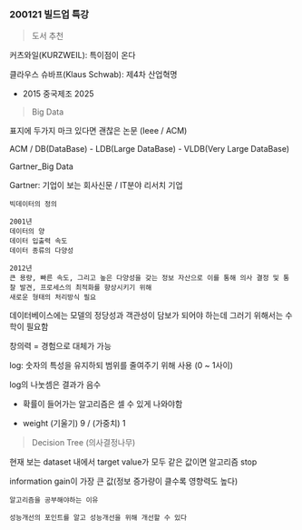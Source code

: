 ### 200121 빌드업 특강

> 도서 추천

커츠와일(KURZWEIL): 특이점이 온다

클라우스 슈바프(Klaus Schwab): 제4차 산업혁명



- 2015 중국제조 2025



> Big Data

표지에 두가지 마크 있다면 괜찮은 논문 (Ieee / ACM)

ACM / DB(DataBase) - LDB(Large DataBase) - VLDB(Very Large DataBase)

Gartner_Big Data

Gartner: 기업이 보는 회사신문 / IT분야 리서치 기업

```
빅데이터의 정의

2001년
데이터의 양
데이터 입출력 속도
데이터 종류의 다양성

2012년
큰 용량, 빠른 속도, 그리고 높은 다양성을 갖는 정보 자산으로 이를 통해 의사 결정 및 통찰 발견, 프로세스의 최적화를 향상시키기 위해
새로운 형태의 처리방식 필요
```

데이터베이스에는 모델의 정당성과 객관성이 담보가 되어야 하는데 그러기 위해서는 수학이 필요함

창의력 = 경험으로 대체가 가능

log: 숫자의 특성을 유지하되 범위를 줄여주기 위해 사용 (0 ~ 1사이)

log의 나눗셈은 결과가 음수

- 확률이 들어가는 알고리즘은 셀 수 있게 나와야함

- weight (기울기) 9 / (가중치) 1

> Decision Tree (의사결정나무)

현재 보는 dataset 내에서 target value가 모두 같은 값이면 알고리즘 stop

information gain이 가장 큰 값(정보 증가량이 클수록 영향력도 높다)


```
알고리즘을 공부해야하는 이유

성능개선의 포인트를 알고 성능개선을 위해 개선할 수 있다
```

